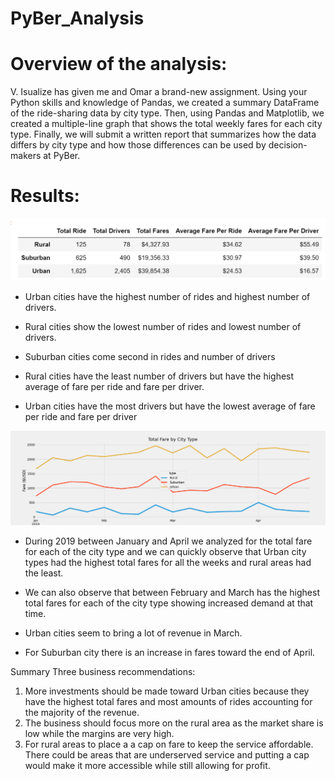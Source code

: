 # PyBer_Analysis

# Overview of the analysis:

V. Isualize has given me and Omar a brand-new assignment. Using your Python skills and knowledge of Pandas, we created a summary DataFrame of the ride-sharing data by city type. Then, using Pandas and Matplotlib, we created a multiple-line graph that shows the total weekly fares for each city type. Finally, we will submit a written report that summarizes how the data differs by city type and how those differences can be used by decision-makers at PyBer.

# Results:
 
![](pyber_summary.PNG)

-	Urban cities have the highest number of rides and highest number of drivers.

-	Rural cities show the lowest number of rides and lowest number of drivers. 

-	Suburban cities come second in rides and number of drivers

-	Rural cities have the least number of drivers but have the highest average of fare per ride and fare per driver.

-	Urban cities have the most drivers but have the lowest average of fare per ride and fare per driver

![](Challenge_fare_summary.png)

-	During 2019 between January and April we analyzed for the total fare for each of the city type and we can quickly observe that Urban city types had the highest total fares for     all the weeks and rural areas had the least.

-	We can also observe that between February and March has the highest total fares for each of the city type showing increased demand at that time.

-	Urban cities seem to bring a lot of revenue in March. 

-	For Suburban city there is an increase in fares toward the end of April.

Summary
Three business recommendations: 

1)	More investments should be made toward Urban cities because they have the highest total fares and most amounts of rides accounting for the majority of the revenue.
2)	The business should focus more on the rural area as the market share is low while the margins are very high.
3)	For rural areas to place a a cap on fare to keep the service affordable. There could be areas that are underserved service and putting a cap would make it more accessible    while still allowing for profit.
